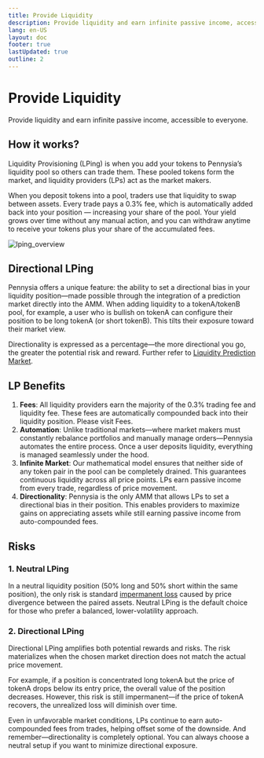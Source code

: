 ```yaml
---
title: Provide Liquidity
description: Provide liquidity and earn infinite passive income, accessible to everyone.
lang: en-US
layout: doc
footer: true
lastUpdated: true
outline: 2
---
```


# Provide Liquidity
Provide liquidity and earn infinite passive income, accessible to everyone.


## How it works?
Liquidity Provisioning (LPing) is when you add your tokens to Pennysia’s liquidity pool so others can trade them. These pooled tokens form the market, and liquidity providers (LPs) act as the market makers.

When you deposit tokens into a pool, traders use that liquidity to swap between assets.
Every trade pays a 0.3% fee, which is automatically added back into your position — increasing your share of the pool. Your yield grows over time without any manual action, and you can withdraw anytime to receive your tokens plus your share of the accumulated fees.

![lping_overview](/lpm_high_level_lping.svg)

## Directional LPing
Pennysia offers a unique feature: the ability to set a directional bias in your liquidity position—made possible through the integration of a prediction market directly into the AMM. When adding liquidity to a tokenA/tokenB pool, for example, a user who is bullish on tokenA can configure their position to be long tokenA (or short tokenB). This tilts their exposure toward their market view.

Directionality is expressed as a percentage—the more directional you go, the greater the potential risk and reward. Further refer to [Liquidity Prediction Market](./liquidity-prediction-market).

## LP Benefits
1. **Fees**: All liquidity providers earn the majority of the 0.3% trading fee and liquidity fee. These fees are automatically compounded back into their liquidity position. Please visit Fees.
2. **Automation**: Unlike traditional markets—where market makers must constantly rebalance portfolios and manually manage orders—Pennysia automates the entire process. Once a user deposits liquidity, everything is managed seamlessly under the hood.
3. **Infinite Market**: Our mathematical model ensures that neither side of any token pair in the pool can be completely drained. This guarantees continuous liquidity across all price points. LPs earn passive income from every trade, regardless of price movement.
4. **Directionality**: Pennysia is the only AMM that allows LPs to set a directional bias in their position. This enables providers to maximize gains on appreciating assets while still earning passive income from auto-compounded fees.

## Risks
### 1. Neutral LPing
In a neutral liquidity position (50% long and 50% short within the same position), the only risk is standard [impermanent loss](https://iq.wiki/wiki/impermanent-loss) caused by price divergence between the paired assets. Neutral LPing is the default choice for those who prefer a balanced, lower-volatility approach.

### 2. Directional LPing
Directional LPing amplifies both potential rewards and risks. The risk materializes when the chosen market direction does not match the actual price movement.

For example, if a position is concentrated long tokenA but the price of tokenA drops below its entry price, the overall value of the position decreases. However, this risk is still impermanent—if the price of tokenA recovers, the unrealized loss will diminish over time.

Even in unfavorable market conditions, LPs continue to earn auto-compounded fees from trades, helping offset some of the downside. And remember—directionality is completely optional. You can always choose a neutral setup if you want to minimize directional exposure. 










